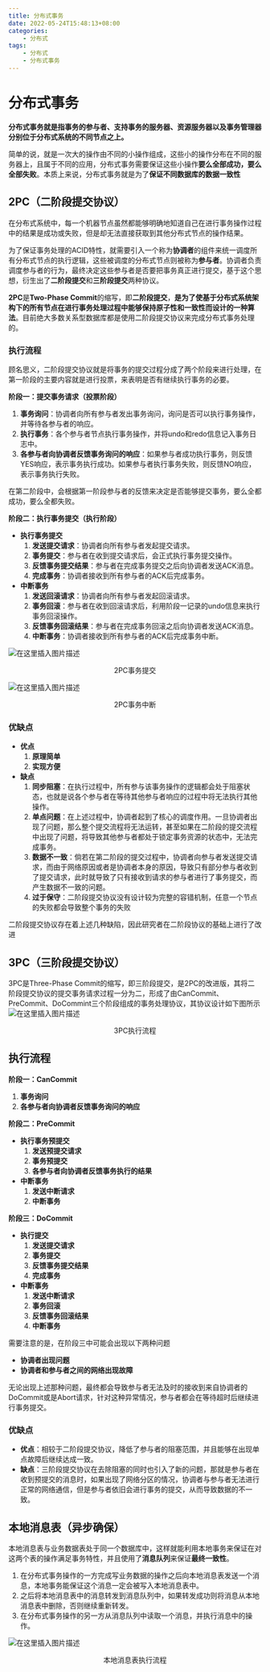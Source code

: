 ```yaml
---
title: 分布式事务
date: 2022-05-24T15:48:13+08:00
categories:
    - 分布式
tags:
    - 分布式
    - 分布式事务
---
```


# 分布式事务

**分布式事务就是指事务的参与者、支持事务的服务器、资源服务器以及事务管理器分别位于分布式系统的不同节点之上。**

简单的说，就是一次大的操作由不同的小操作组成，这些小的操作分布在不同的服务器上，且属于不同的应用，分布式事务需要保证这些小操作**要么全部成功，要么全部失败**。本质上来说，分布式事务就是为了**保证不同数据库的数据一致性**

## 2PC（二阶段提交协议）

在分布式系统中，每一个机器节点虽然都能够明确地知道自己在进行事务操作过程中的结果是成功或失败，但是却无法直接获取到其他分布式节点的操作结果。

为了保证事务处理的ACID特性，就需要引入一个称为**协调者**的组件来统一调度所有分布式节点的执行逻辑，这些被调度的分布式节点则被称为**参与者**。协调者负责调度参与者的行为，最终决定这些参与者是否要把事务真正进行提交，基于这个思想，衍生出了**二阶段提交**和**三阶段提交**两种协议。

**2PC**是**Two-Phase Commit**的缩写，即**二阶段提交**，**是为了使基于分布式系统架构下的所有节点在进行事务处理过程中能够保持原子性和一致性而设计的一种算法**。目前绝大多数关系型数据库都是使用二阶段提交协议来完成分布式事务处理的。

### 执行流程

顾名思义，二阶段提交协议就是将事务的提交过程分成了两个阶段来进行处理，在第一阶段的主要内容就是进行投票，来表明是否有继续执行事务的必要。

**阶段一：提交事务请求（投票阶段）**

1. **事务询问**：协调者向所有参与者发出事务询问，询问是否可以执行事务操作，并等待各参与者的响应。
2. **执行事务**：各个参与者节点执行事务操作，并将undo和redo信息记入事务日志中。
3. **各参与者向协调者反馈事务询问的响应**：如果参与者成功执行事务，则反馈YES响应，表示事务执行成功。如果参与者执行事务失败，则反馈NO响应，表示事务执行失败。


在第二阶段中，会根据第一阶段参与者的反馈来决定是否能够提交事务，要么全都成功，要么全都失败。

**阶段二：执行事务提交（执行阶段）**

- **执行事务提交**
  1. **发送提交请求**：协调者向所有参与者发起提交请求。
  2. **事务提交**：参与者在收到提交请求后，会正式执行事务提交操作。
  3. **反馈事务提交结果**：参与者在完成事务提交之后向协调者发送ACK消息。
  4. **完成事务**：协调者接收到所有参与者的ACK后完成事务。
- **中断事务**
  1. **发送回滚请求**：协调者向所有参与者发起回滚请求。
  2. **事务回滚**：参与者在收到回滚请求后，利用阶段一记录的undo信息来执行事务回滚操作。
  3. **反馈事务回滚结果**：参与者在完成事务回滚之后向协调者发送ACK消息。
  4. **中断事务**：协调者接收到所有参与者的ACK后完成事务中断。

![在这里插入图片描述](http://img.orekilee.top//imgbed/distributed/distributed10.png)

<center>2PC事务提交</center>

![在这里插入图片描述](http://img.orekilee.top//imgbed/distributed/distributed11.png)

<center>2PC事务中断</center>



### 优缺点

- **优点**
  1. **原理简单**
  2. **实现方便**
- **缺点**
  1. **同步阻塞**：在执行过程中，所有参与该事务操作的逻辑都会处于阻塞状态，也就是说各个参与者在等待其他参与者响应的过程中将无法执行其他操作。
  2. **单点问题**：在上述过程中，协调者起到了核心的调度作用。一旦协调者出现了问题，那么整个提交流程将无法运转，甚至如果在二阶段的提交流程中出现了问题，将导致其他参与者都处于锁定事务资源的状态中，无法完成事务。
  3. **数据不一致**：倘若在第二阶段的提交过程中，协调者向参与者发送提交请求，而由于网络原因或者是协调者本身的原因，导致只有部分参与者收到了提交请求，此时就导致了只有接收到请求的参与者进行了事务提交，而产生数据不一致的问题。
  4. **过于保守**：二阶段提交协议没有设计较为完整的容错机制，任意一个节点的失败都会导致整个事务的失败

二阶段提交协议存在着上述几种缺陷，因此研究者在二阶段协议的基础上进行了改进




## 3PC（三阶段提交协议）

3PC是Three-Phase Commit的缩写，即三阶段提交，是2PC的改进版，其将二阶段提交协议的提交事务请求过程一分为二，形成了由CanCommit、PreCommit、DoCommint三个阶段组成的事务处理协议，其协议设计如下图所示
![在这里插入图片描述](http://img.orekilee.top//imgbed/distributed/distributed12.png)

<center>3PC执行流程</center>

## 执行流程

**阶段一：CanCommit**

1. **事务询问**
2. **各参与者向协调者反馈事务询问的响应**


**阶段二：PreCommit**

- **执行事务预提交**
  1. **发送预提交请求**
  2. **事务预提交**
  3. **各参与者向协调者反馈事务执行的结果**
- **中断事务**
  1. **发送中断请求**
  2. **中断事务**

**阶段三：DoCommit**

- **执行提交**
  1. **发送提交请求**
  2. **事务提交**
  3. **反馈事务提交结果**
  4. **完成事务**
- **中断事务**
  1. **发送中断请求**
  2. **事务回滚**
  3. **反馈事务回滚结果**
  4. **中断事务**

需要注意的是，在阶段三中可能会出现以下两种问题

- **协调者出现问题**
- **协调者和参与者之间的网络出现故障**

无论出现上述那种问题，最终都会导致参与者无法及时的接收到来自协调者的DoCommit或是Abort请求，针对这种异常情况，参与者都会在等待超时后继续进行事务提交。



### 优缺点

- **优点**：相较于二阶段提交协议，降低了参与者的阻塞范围，并且能够在出现单点故障后继续达成一致。
- **缺点**：三阶段提交协议在去除阻塞的同时也引入了新的问题，那就是参与者在收到预提交的消息时，如果出现了网络分区的情况，协调者与参与者无法进行正常的网络通信，但是参与者依旧会进行事务的提交，从而导致数据的不一致。



## 本地消息表（异步确保）

本地消息表与业务数据表处于同一个数据库中，这样就能利用本地事务来保证在对这两个表的操作满足事务特性，并且使用了**消息队列**来保证**最终一致性**。

1. 在分布式事务操作的一方完成写业务数据的操作之后向本地消息表发送一个消息，本地事务能保证这个消息一定会被写入本地消息表中。
2. 之后将本地消息表中的消息转发到消息队列中，如果转发成功则将消息从本地消息表中删除，否则继续重新转发。
3. 在分布式事务操作的另一方从消息队列中读取一个消息，并执行消息中的操作。

![在这里插入图片描述](http://img.orekilee.top//imgbed/distributed/distributed13.png)

<center>本地消息表执行流程</center>

